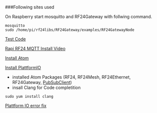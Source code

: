 ###Following sites used


On Raspberry start mosquitto and RF24Gateway with follwing command.
```shell
mosquitto
sudo /home/pi/rf24libs/RF24Gateway/examples/RF24GatewayNode
```

[Test Code](https://github.com/nRF24/RF24Ethernet/blob/master/examples/MQTT/mqtt_basic/mqtt_basic.ino)


[Rapi RF24 MQTT Install Video](https://www.youtube.com/watch?annotation_id=annotation_3313246909&feature=iv&src_vid=rBAIqAaRu0g&v=KZ5x1NF-Emc)

[Install Atom](https://fedoramagazine.org/install-atom-fedora/)

[Install PlattformIO](http://docs.platformio.org/en/latest/ide/atom.html)

+ installed Atom Packages (RF24, RF24Mesh, RF24Ethernet, RF24Gateway, [PubSubClient](https://github.com/knolleary/pubsubclient))
+ insall Clang for Code completition
```shell
sudo yum install clang
```

[Plattform IO error fix](https://raw.githubusercontent.com/platformio/platformio-core/develop/scripts/99-platformio-udev.rules)
